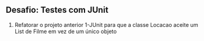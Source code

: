## Desafio: Testes com JUnit

1. Refatorar o projeto anterior 1-JUnit para que a classe Locacao aceite um List de Filme em vez de um único objeto